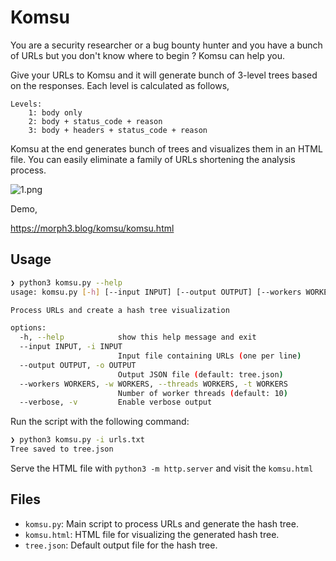 # Komsu

You are a security researcher or a bug bounty hunter and you have a bunch of URLs but you don't know where to begin ? Komsu can help you.

Give your URLs to Komsu and it will generate bunch of 3-level trees based on the responses. Each level is calculated as follows,

```
Levels:
    1: body only
    2: body + status_code + reason
    3: body + headers + status_code + reason
```

Komsu at the end generates bunch of trees and visualizes them in an HTML file. You can easily eliminate a family of URLs shortening the analysis process.

![1.png](https://github.com/morph3/komsu/blob/main/1.png)

Demo,

https://morph3.blog/komsu/komsu.html

## Usage

```bash
❯ python3 komsu.py --help
usage: komsu.py [-h] [--input INPUT] [--output OUTPUT] [--workers WORKERS] [--verbose]

Process URLs and create a hash tree visualization

options:
  -h, --help            show this help message and exit
  --input INPUT, -i INPUT
                        Input file containing URLs (one per line)
  --output OUTPUT, -o OUTPUT
                        Output JSON file (default: tree.json)
  --workers WORKERS, -w WORKERS, --threads WORKERS, -t WORKERS
                        Number of worker threads (default: 10)
  --verbose, -v         Enable verbose output
  ```

Run the script with the following command:

```bash
❯ python3 komsu.py -i urls.txt
Tree saved to tree.json
```

Serve the HTML file with `python3 -m http.server` and visit the `komsu.html`

## Files

- `komsu.py`: Main script to process URLs and generate the hash tree.
- `komsu.html`: HTML file for visualizing the generated hash tree.
- `tree.json`: Default output file for the hash tree.

